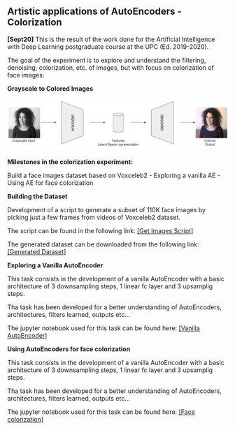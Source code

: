 <!--<h3><b>Artistic applications of AutoEncoders</b></h3>-->
## <b>Artistic applications of AutoEncoders - Colorization</b> <br>

**[Sept20]** This is the result of the work done for the Artificial Intelligence with Deep Learning postgraduate course at the UPC (Ed. 2019-2020).

The goal of the experiment is to explore and understand the filtering, denoising, colorization, etc. of images, but with focus on colorization of face images: 

**Grayscale to Colored Images**

![Colorization concept image](https://github.com/abel-bernabeu/autoencoder/blob/master/colorization/Colorization_concept.png)

**Milestones in the colorization experiment:**

Build a face images dataset based on Voxceleb2 - Exploring a vanilla AE - Using AE for face colorization

**Building the Dataset**

Development of a script to generate a subset of 110K face images by picking just a few frames from videos of Voxceleb2 dataset.

The script can be found in the following link:
[[Get Images Script]](https://github.com/abel-bernabeu/autoencoder/blob/master/colorization/Get_Images.ipynb) <br>

The generated dataset can be downloaded from the following link:
[[Generated Dataset]](https://drive.google.com/drive/folders/1tRzBwu84J3xty2zPY3RU3rtYEppL3a3I?usp=sharing)

**Exploring a Vanilla AutoEncoder**

This task consists in the development of a vanilla AutoEncoder with a basic architecture of 3 downsampling steps, 1 linear fc layer and 3 upsamplig steps.

Tha task has been developed for a better understanding of AutoEncoders, architectures, filters learned, outputs etc...

The jupyter notebook used for this task can be found here: 
[[Vanilla AutoEncoder]](https://github.com/abel-bernabeu/autoencoder/blob/master/colorization/Convolutional_Autoencoder_complete.ipynb)


**Using AutoEncoders for face colorization**

This task consists in the development of a vanilla AutoEncoder with a basic architecture of 3 downsampling steps, 1 linear fc layer and 3 upsamplig steps.

Tha task has been developed for a better understanding of AutoEncoders, architectures, filters learned, outputs etc...

The jupyter notebook used for this task can be found here: 
[[Face colorization]](https://github.com/abel-bernabeu/autoencoder/blob/master/colorization/Colorization_05_Adam_mse%2BTransfer_Learning.ipynb)

